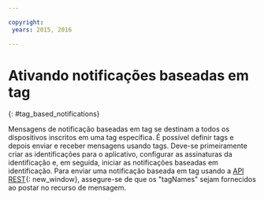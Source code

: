 ```yaml
---

copyright:
 years: 2015, 2016

---
```


# Ativando notificações baseadas em tag
{: #tag_based_notifications}

Mensagens de notificação baseadas em tag se destinam a todos os
dispositivos inscritos em uma tag específica. É possível
definir tags e depois enviar e receber mensagens usando
  tags. Deve-se
primeiramente criar as identificações para o aplicativo, configurar as assinaturas da identificação
e, em seguida, iniciar as notificações baseadas em identificação. Para enviar uma
notificação baseada em tag usando a
[API
REST](https://mobile.{DomainName}/imfpushrestapidocs/){: new_window}, assegure-se de que os "tagNames" sejam fornecidos ao
postar no recurso de mensagem.
